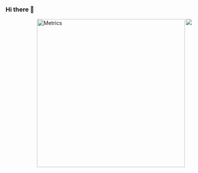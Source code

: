 ### Hi there 👋

<img align="right" src="https://github-readme-stats.vercel.app/api?username=awaken233&show_icons=true" />


<img align="right" src="https://metrics.lecoq.io/awaken233" alt="Metrics" width="400">
